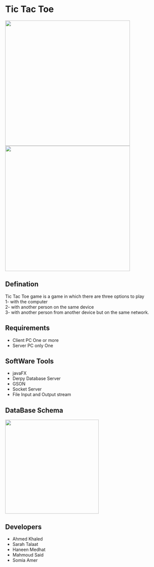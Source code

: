 # Tic Tac Toe 
<div>
<img src = "https://github.com/ahmedkhaled3515/TicTacToe_App/assets/105312434/d3728c8f-3bc8-467f-a535-014d1a173797" width = "400">
<img src = "https://github.com/ahmedkhaled3515/TicTacToe_App/assets/105312434/6173bf4b-04f6-47ed-b344-76fd2facb64f" width = "400">
</div>

## Defination 
<div>
Tic Tac Toe game is a game in which there are three options to play
  </div>
<div>
1- with the computer
  </div>
<div>
2- with another person on the same device
  </div>
<div>
3- with another person from another device but on the same network.
</div>

## Requirements
* Client PC One or more
* Server PC only One
   
## SoftWare Tools
* javaFX
* Derpy Database Server
* GSON
* Socket Server
* File Input and Output stream

## DataBase Schema 
<img src = "https://github.com/ahmedkhaled3515/TicTacToe_App/assets/105312434/167972d8-b81e-4ce6-928f-91ad30a77c44" width = "300">

## Developers 
* Ahmed Khaled
* Sarah Talaat
* Haneen Medhat
* Mahmoud Said
* Somia Amer


